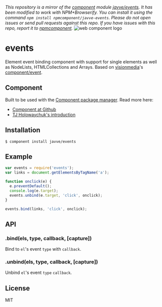 *This repository is a mirror of the [component](http://component.io) module [javve/events](http://github.com/javve/events). It has been modified to work with NPM+Browserify. You can install it using the command `npm install npmcomponent/javve-events`. Please do not open issues or send pull requests against this repo. If you have issues with this repo, report it to [npmcomponent](https://github.com/airportyh/npmcomponent).*
![web component logo](http://i49.tinypic.com/e7nj9v.png)

# events

Element event binding component with support for single elements as well as NodeLists, HTMLCollections and Arrays.
Based on [visionmedia](https://github.com/visionmedia)'s [component/event](https://github.com/component/event).

## Component
Built to be used with the [Component package manager](https://github.com/component/component). Read more here:
* [Component at Github](https://github.com/component/component)
* [TJ Holowaychuk's introduction](http://tjholowaychuk.com/post/27984551477/components)

## Installation

    $ component install javve/events

## Example

```js
var events = require('events');
var links = document.getElementsByTagName('a');

function onclick(e) {
  e.preventDefault();
  console.log(e.target);
  events.unbind(e.target, 'click', onclick);
}

events.bind(links, 'click', onclick);
```

## API

### .bind(els, type, callback, [capture])

  Bind to `el`'s event `type` with `callback`.

### .unbind(els, type, callback, [capture])

  Unbind `el`'s event `type` `callback`.

## License

  MIT
